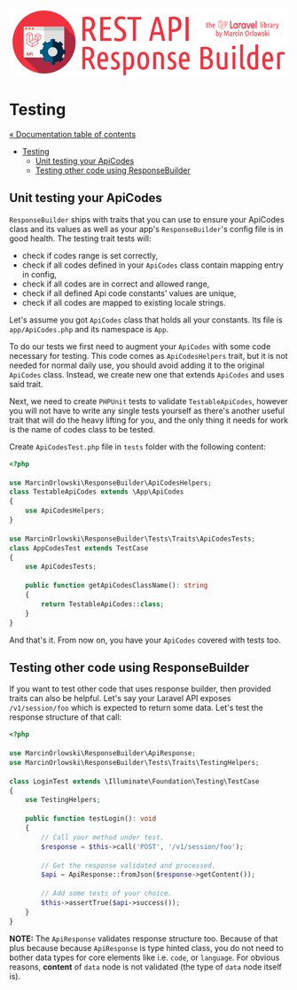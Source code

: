 ![REST API Response Builder for Laravel](../artwork/laravel-api-response-builder-logo.png)

# Testing #

[« Documentation table of contents](README.md)

* [Testing](testing.md)
  * [Unit testing your ApiCodes](#unit-testing-your-apicodes)
  * [Testing other code using ResponseBuilder](#testing-other-code-using-responsebuilder)

## Unit testing your ApiCodes ##

`ResponseBuilder` ships with traits that you can use to ensure your ApiCodes class and its values as
well as your app's `ResponseBuilder`'s config file is in good health. The testing trait tests will:

* check if codes range is set correctly,
* check if all codes defined in your `ApiCodes` class contain mapping entry in config,
* check if all codes are in correct and allowed range,
* check if all defined Api code constants' values are unique,
* check if all codes are mapped to existing locale strings.

Let's assume you got `ApiCodes` class that holds all your constants. Its file is `app/ApiCodes.php`
and its namespace is `App`.

To do our tests we first need to augment your `ApiCodes` with some code necessary for testing. This
code comes as `ApiCodesHelpers` trait, but it is not needed for normal daily use, you should avoid
adding it to the original `ApiCodes` class. Instead, we create new one that extends `ApiCodes` and
uses said trait.

Next, we need to create `PHPUnit` tests to validate `TestableApiCodes`, however you will not have to
write any single tests yourself as there's another useful trait that will do the heavy lifting for
you, and the only thing it needs for work is the name of codes class to be tested.

Create `ApiCodesTest.php` file in `tests` folder with the following content:

```php
<?php

use MarcinOrlowski\ResponseBuilder\ApiCodesHelpers;
class TestableApiCodes extends \App\ApiCodes
{
    use ApiCodesHelpers;
}

use MarcinOrlowski\ResponseBuilder\Tests\Traits\ApiCodesTests;
class AppCodesTest extends TestCase
{
    use ApiCodesTests;

    public function getApiCodesClassName(): string
    {
        return TestableApiCodes::class;
    }
}
```

And that's it. From now on, you have your `ApiCodes` covered with tests too.

## Testing other code using ResponseBuilder ##

If you want to test other code that uses response builder, then provided traits can also be helpful.
Let's say your Laravel API exposes `/v1/session/foo` which is expected to return some data. Let's
test the response structure of that call:

```php
<?php

use MarcinOrlowski\ResponseBuilder\ApiResponse;
use MarcinOrlowski\ResponseBuilder\Tests\Traits\TestingHelpers;

class LoginTest extends \Illuminate\Foundation\Testing\TestCase
{
    use TestingHelpers;
    
    public function testLogin(): void
    {
        // Call your method under test.
        $response = $this->call('POST', '/v1/session/foo');
        
        // Get the response validated and processed.
        $api = ApiResponse::fromJson($response->getContent());
        
        // Add some tests of your choice.
        $this->assertTrue($api->success());
    }
}
```

**NOTE:** The `ApiResponse` validates response structure too. Because of that plus because because
`ApiResponse` is type hinted class, you do not need to bother data types for core elements like
i.e. `code`, or `language`. For obvious reasons, **content** of `data` node is not validated
(the type of `data` node itself is).
